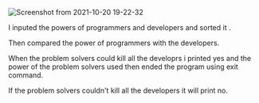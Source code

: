 ![Screenshot from 2021-10-20 19-22-32](https://user-images.githubusercontent.com/92243019/138106466-c549805c-e4b5-480d-9dcf-6d8452b47b17.png)
<p>I inputed the powers of programmers and developers and sorted it .</p>
<p>Then compared the power of programmers with the developers.<p>
 <p>When the problem solvers could kill all the developrs i printed yes and the power of the problem solvers used then ended the program using exit command.<p>
<p>If the problem solvers couldn't kill all the developers it will print no.</p>
